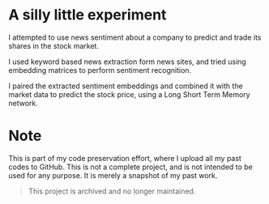 # A silly little experiment

I attempted to use news sentiment about a company to predict and trade its shares in the stock market.

I used keyword based news extraction form news sites, and tried using embedding matrices to perform sentiment recognition.

I paired the extracted sentiment embeddings and combined it with the market data to predict the stock price, using a Long Short Term Memory network.

# Note

This is part of my code preservation effort, where I upload all my past codes to GitHub. This is not a complete project, and is not intended to be used for any purpose. It is merely a snapshot of my past work.

> This project is archived and no longer maintained.